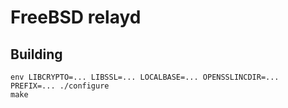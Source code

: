 # FreeBSD relayd

## Building

```
env LIBCRYPTO=... LIBSSL=... LOCALBASE=... OPENSSLINCDIR=... PREFIX=... ./configure
make
```
